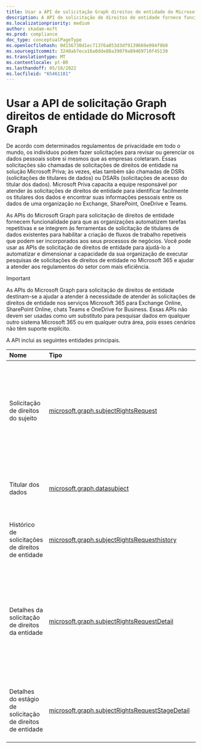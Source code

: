 ```yaml
---
title: Usar a API de solicitação Graph direitos de entidade do Microsoft Graph
description: A API de solicitação de direitos de entidade fornece funcionalidade para que as organizações automatizem tarefas repetitivas e se integrem às ferramentas de solicitação de direitos de entidade existentes para criar fluxos de trabalho repetíveis que podem ajudar a atender aos regulamentos do setor.
ms.localizationpriority: medium
author: skadam-msft
ms.prod: compliance
doc_type: conceptualPageType
ms.openlocfilehash: 0d156730d1ec71376a853d3df9139669e094f9b0
ms.sourcegitcommit: 3240ab7eca16a0dde88a39079a89469710f45139
ms.translationtype: MT
ms.contentlocale: pt-BR
ms.lasthandoff: 05/18/2022
ms.locfileid: "65461181"
---
```

# <a name="use-the-microsoft-graph-subject-rights-request-api"></a>Usar a API de solicitação Graph direitos de entidade do Microsoft Graph

De acordo com determinados regulamentos de privacidade em todo o mundo, os indivíduos podem fazer solicitações para revisar ou gerenciar os dados pessoais sobre si mesmos que as empresas coletaram. Essas solicitações são chamadas de solicitações de direitos de entidade na solução Microsoft Priva; às vezes, elas também são chamadas de DSRs (solicitações de titulares de dados) ou DSARs (solicitações de acesso do titular dos dados). Microsoft Priva capacita a equipe responsável por atender às solicitações de direitos de entidade para identificar facilmente os titulares dos dados e encontrar suas informações pessoais entre os dados de uma organização no Exchange, SharePoint, OneDrive e Teams. 

As APIs do Microsoft Graph para solicitação de direitos de entidade fornecem funcionalidade para que as organizações automatizem tarefas repetitivas e se integrem às ferramentas de solicitação de titulares de dados existentes para habilitar a criação de fluxos de trabalho repetíveis que podem ser incorporados aos seus processos de negócios. Você pode usar as APIs de solicitação de direitos de entidade para ajudá-lo a automatizar e dimensionar a capacidade da sua organização de executar pesquisas de solicitações de direitos de entidade no Microsoft 365 e ajudar a atender aos regulamentos do setor com mais eficiência.

> [!IMPORTANT]
> As APIs do Microsoft Graph para solicitação de direitos de entidade destinam-se a ajudar a atender à necessidade de atender às solicitações de direitos de entidade nos serviços Microsoft 365 para Exchange Online, SharePoint Online, chats Teams e OneDrive for Business. Essas APIs não devem ser usadas como um substituto para pesquisar dados em qualquer outro sistema Microsoft 365 ou em qualquer outra área, pois esses cenários não têm suporte explícito.

A API inclui as seguintes entidades principais.

| Nome | Tipo       | Caso de uso |
|:-|:-|:-|
| Solicitação de direitos do sujeito | [microsoft.graph.subjectRightsRequest](subjectRightsRequest.md) | Representa uma solicitação formal de um titular dos dados a um controlador para executar uma ação em seus dados pessoais. |
| Titular dos dados | [microsoft.graph.datasubject](datasubject.md) | Contém informações relacionadas ao assunto de uma pesquisa de conteúdo. |
| Histórico de solicitações de direitos de entidade | [microsoft.graph.subjectRightsRequesthistory](subjectRightsRequesthistory.md) | Representa o histórico de uma solicitação de direitos de entidade. |
| Detalhes da solicitação de direitos da entidade | [microsoft.graph.subjectRightsRequestDetail](subjectRightsRequestDetail.md) | Representa os detalhes de uma solicitação de direitos de entidade, incluindo o número de itens encontrados, o número de itens revisados e assim por diante. |
| Detalhes do estágio de solicitação de direitos de entidade | [microsoft.graph.subjectRightsRequestStageDetail](subjectRightsRequestStageDetail.md) | Representa as propriedades dos estágios de uma solicitação de direitos de entidade. |


